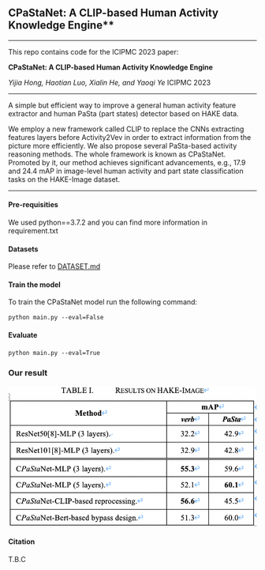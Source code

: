 ## CPaStaNet: A CLIP-based Human Activity Knowledge Engine**

------

This repo contains code for the ICIPMC 2023 paper:

**CPaStaNet: A CLIP-based Human Activity Knowledge Engine**

*Yijia Hong, Haotian Luo, Xialin He, and Yaoqi Ye* ICIPMC 2023

------

A simple but efficient way to improve a general human activity feature extractor and human PaSta (part states) detector based on HAKE data.

We employ a new framework called CLIP to replace the CNNs extracting features layers before Activity2Vev in order to extract information from the picture more efficiently. We also propose several PaSta-based activity reasoning methods. The whole framework is known as CPaStaNet. Promoted by it, our method achieves significant advancements, e.g., 17.9 and 24.4 mAP in image-level human activity and part state classification tasks on the HAKE-Image dataset. 

------

#### Pre-requisities

We used python==3.7.2 and you can find more information in requirement.txt

#### Datasets

Please refer to [DATASET.md](https://github.com/AegeanYan/HAKE-Action-Torch-with-CLIP/blob/AegeanYan/HAKE-Action-Torch-with-CLIP/DATASET.md)

#### Train the model

To train the CPaStaNet model run the following command:

```
python main.py --eval=False
```

#### Evaluate

```
python main.py --eval=True
```

### Our result

![](https://raw.githubusercontent.com/AegeanYan/ImageBed/main/%E6%88%AA%E5%B1%8F2023-02-07%20%E4%B8%8B%E5%8D%8811.58.48.png)


#### Citation

T.B.C